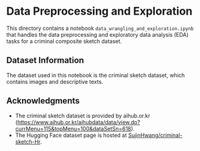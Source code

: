 # Data Preprocessing and Exploration

This directory contains a notebook `data_wrangling_and_exploration.ipynb` that handles the data preprocessing and exploratory data analysis (EDA) tasks for a criminal composite sketch dataset.


## Dataset Information

The dataset used in this notebook is the criminal sketch dataset, which contains images and descriptive texts. 

## Acknowledgments

- The criminal sketch dataset is provided by aihub.or.kr (https://www.aihub.or.kr/aihubdata/data/view.do?currMenu=115&topMenu=100&dataSetSn=618). 
- The Hugging Face dataset page is hosted at [SujinHwang/criminal-sketch-Hr](https://huggingface.co/datasets/SujinHwang/criminal-sketch-Hr).


